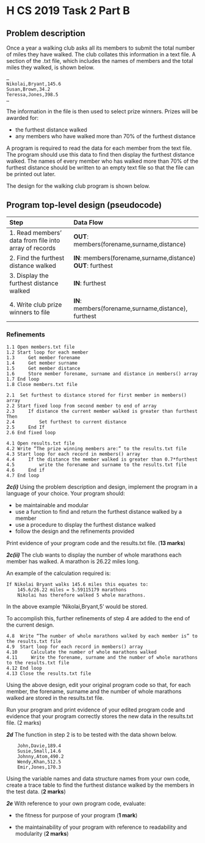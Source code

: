# H CS 2019 Task 2 Part B

## Problem description 

Once a year a walking club asks all its members to submit the total number of miles they have walked.  The club collates this information in a text file.  A section of the .txt file, which includes the names of members and the total miles they walked, is shown below. 
 
```
… 
Nikolai,Bryant,145.6 
Susan,Brown,34.2 
Teressa,Jones,398.5 
… 
```

The information in the file is then used to select prize winners. Prizes will be awarded for: 

* the furthest distance walked 
* any members who have walked more than 70% of the furthest distance 

A program is required to read the data for each member from the text file.  The program should use this data to find then display the furthest distance walked.  The names of every member who has walked more than 70% of the furthest distance should be written to an empty text file so that the file can be printed out later. 

The design for the walking club program is shown below. 

## Program top-level design (pseudocode)

| Step | Data Flow |
| :--- | :-------- |
| 1. Read members’ data from file into array of records | __OUT__: members(forename,surname,distance) |
| 2. Find the furthest distance walked | __IN__: members(forename,surname,distance) <br> __OUT__: furthest |
| 3. Display the furthest distance walked | __IN__: furthest |
| 4. Write club prize winners to file | __IN__: members(forename,surname,distance), furthest |

### Refinements

```
1.1 Open members.txt file
1.2 Start loop for each member
1.3     Get member forename
1.4     Get member surname
1.5     Get member distance
1.6     Store member forename, surname and distance in members() array
1.7 End loop
1.8 Close members.txt file

2.1  Set furthest to distance stored for first member in members() array
2.2 Start fixed loop from second member to end of array
2.3     If distance the current member walked is greater than furthest Then
2.4         Set furthest to current distance  
2.5     End If  
2.6 End fixed loop  

4.1 Open results.txt file
4.2 Write “The prize winning members are:” to the results.txt file
4.3 Start loop for each record in members() array
4.4     If the distance the member walked is greater than 0.7*furthest
4.5         write the forename and surname to the results.txt file
4.6     End if
4.7 End loop
```

___2c(i)___ Using the problem description and design, implement the program in a language of your choice. Your program should:

* be maintainable and modular 
* use a function to find and return the furthest distance walked by a member
* use a procedure to display the furthest distance walked 
* follow the design and the refinements provided

Print evidence of your program code and the results.txt file.  (__13 marks__)

___2c(ii)___ The club wants to display the number of whole marathons each member has walked. A marathon is 26.22 miles long.

An example of the calculation required is:

```
If Nikolai Bryant walks 145.6 miles this equates to:  
    145.6/26.22 miles = 5.59115179 marathons  
    Nikolai has therefore walked 5 whole marathons.
 ```

In the above example ‘Nikolai,Bryant,5’ would be stored. 

To accomplish this, further refinements of step 4 are added to the end of the current design. 

```
4.8  Write “The number of whole marathons walked by each member is” to the results.txt file 
4.9  Start loop for each record in members() array 
4.10     Calculate the number of whole marathons walked 
4.11     Write the forename, surname and the number of whole marathons to the results.txt file 
4.12 End loop 
4.13 Close the results.txt file
```

Using the above design, edit your original program code so that, for each member, the forename, surname and the number of whole marathons walked are stored in the results.txt file. 

Run your program and print evidence of your edited program code and evidence  that your program correctly stores the new data in the results.txt file. (2 marks)

___2d___ The function in step 2 is to be tested with the data shown below. 

```
    John,Davie,189.4
    Susie,Small,14.6
    Johnny,Atom,490.2
    Wendy,Khan,512.5
    Emir,Jones,170.3 
```

Using the variable names and data structure names from your own code, create a trace table to find the furthest distance walked by the members in the test data. (__2 marks__)

___2e___ With reference to your own program code, evaluate:

* the fitness for purpose of your program (__1 mark__)

* the maintainability of your program with reference to readability and modularity (__2 marks__)
